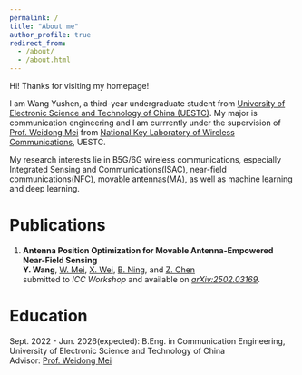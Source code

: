 ```yaml
---
permalink: /
title: "About me"
author_profile: true
redirect_from: 
  - /about/
  - /about.html
---
```


Hi! Thanks for visiting my homepage!  

I am Wang Yushen, a third-year undergraduate student from [University of Electronic Science and Technology of China (UESTC)](https://www.uestc.edu.cn/). My major is communication engineering and I am currrently under the supervision of [Prof. Weidong Mei](https://faculty.uestc.edu.cn/meiweidong/zh_CN/index.htm) from [National Key Laboratory of Wireless Communications](https://www.ncl.uestc.edu.cn/), UESTC.  

My research interests lie in B5G/6G wireless communications, especially Integrated Sensing and Communications(ISAC), near-field communications(NFC), movable antennas(MA), as well as machine learning and deep learning.

# Publications
1. **Antenna Position Optimization for Movable Antenna-Empowered Near-Field Sensing**  
**Y. Wang**, [W. Mei](https://faculty.uestc.edu.cn/meiweidong/zh_CN/index.htm), [X. Wei](https://scholar.google.com/citations?user=pkDJmeMAAAAJ&hl=zh-CN), [B. Ning](https://scholar.google.com/citations?user=ftQU5UcAAAAJ&hl=zh-CN), and [Z. Chen](https://scholar.google.com/citations?user=wnGtLtsAAAAJ&hl=zh-CN)  
submitted to *ICC Workshop* and available on [*arXiv:2502.03169*](https://arxiv.org/pdf/2502.03169).

# Education
Sept. 2022 - Jun. 2026(expected): B.Eng. in Communication Engineering, University of Electronic Science and Technology of China  
Advisor: [Prof. Weidong Mei](https://faculty.uestc.edu.cn/meiweidong/zh_CN/index.htm)
